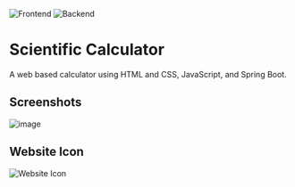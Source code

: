 ![Frontend](https://img.shields.io/badge/Framework-Vue.js%20-green.svg)
![Backend](https://img.shields.io/badge/Backend-SpringBoot%20-orange.svg)

# Scientific Calculator
A web based calculator using HTML and CSS, JavaScript, and Spring Boot. 
## Screenshots
![image](https://user-images.githubusercontent.com/58489322/227243926-4fcbf16c-29dd-453b-ac84-dfa741108f0e.png)

## Website Icon
![Website Icon](https://user-images.githubusercontent.com/58489322/227245420-b3f8ddb9-813d-48d2-92f8-37831838e957.png)

